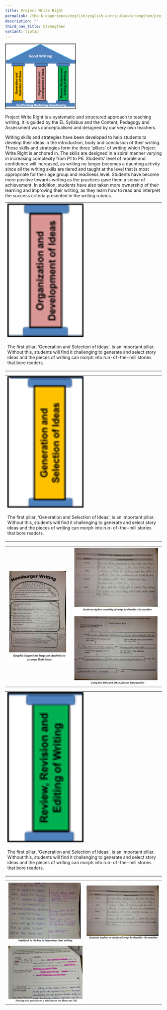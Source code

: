 ```yaml
---
title: Project Write Right
permalink: /the-k-experience/english/english-curriculum/strengthen/project-write-right/
description: ""
third_nav_title: Strengthen
variant: tiptap
---
```

<div class="isomer-image-wrapper"><img style="width: 45%;" height="auto" width="100%" src="/images/pwr.png"></div><p>Project Write Right is a systematic and structured approach to teaching writing. It is guided by the EL Syllabus and the Content, Pedagogy and Assessment was conceptualised and designed by our very own teachers.</p><p>Writing skills and strategies have been developed to help students to develop their ideas in the introduction, body and conclusion of their writing. These skills and strategies form the three ‘pillars’ of writing which Project Write Right is anchored in. The skills are designed in a spiral manner varying in increasing complexity from P1 to P6. Students’ level of morale and confidence will increased, as writing no longer becomes a daunting activity since all the writing skills are tiered and taught at the level that is most appropriate for their age group and readiness level. Students have become more positive towards writing as the practices gave them a sense of achievement. In addition, students have also taken more ownership of their learning and improving their writing, as they learn how to read and interpret the success criteria presented in the writing rubrics.&nbsp;</p><table><tbody><tr><td rowspan="1" colspan="1"><div class="isomer-image-wrapper"><img style="width: 50%;" height="auto" width="100%" src="/images/pwr1.png"></div></td></tr><tr><td rowspan="1" colspan="1"><p>The first pillar, ‘Generation and Selection of Ideas’, is an important pillar. Without this, students will find it challenging to generate and select story ideas and the pieces of writing can morph into run-of-the-mill stories that bore readers.</p></td></tr></tbody></table><table><tbody><tr><td rowspan="1" colspan="1"><div class="isomer-image-wrapper"><img style="width: 50%;" height="auto" width="100%" src="/images/pwr2.png"></div></td></tr><tr><td rowspan="1" colspan="1"><p>The first pillar, ‘Generation and Selection of Ideas’, is an important pillar. Without this, students will find it challenging to generate and select story ideas and the pieces of writing can morph into run-of-the-mill stories that bore readers.</p></td></tr></tbody></table><table><tbody><tr><td rowspan="2" colspan="1"><div class="isomer-image-wrapper"><img style="width: 100%" height="auto" width="100%" src="/images/pwr3.jpg"></div></td><td rowspan="1" colspan="1"><div class="isomer-image-wrapper"><img style="width: 100%" height="auto" width="100%" src="/images/pwr4.jpg"></div></td></tr><tr><td rowspan="1" colspan="1"><div class="isomer-image-wrapper"><img style="width: 100%" height="auto" width="100%" src="/images/pwr5.jpg"></div></td></tr></tbody></table><table><tbody><tr><td rowspan="1" colspan="1"><div class="isomer-image-wrapper"><img style="width: 50%;" height="auto" width="100%" src="/images/pwr6.png"></div></td></tr><tr><td rowspan="1" colspan="1"><p>The first pillar, ‘Generation and Selection of Ideas’, is an important pillar. Without this, students will find it challenging to generate and select story ideas and the pieces of writing can morph into run-of-the-mill stories that bore readers.</p></td></tr></tbody></table><table><tbody><tr><td rowspan="1" colspan="1"><div class="isomer-image-wrapper"><img style="width: 100%" height="auto" width="100%" src="/images/pwr7.jpg"></div></td><td rowspan="1" colspan="1"><div class="isomer-image-wrapper"><img style="width: 100%" height="auto" width="100%" src="/images/pwr8.jpg"></div></td></tr><tr><td rowspan="1" colspan="2"><div class="isomer-image-wrapper"><img style="width: 50%;" height="auto" width="100%" src="/images/pwr9.jpg"></div></td></tr></tbody></table><p></p>